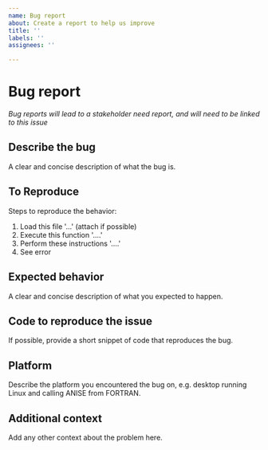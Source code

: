 ```yaml
---
name: Bug report
about: Create a report to help us improve
title: ''
labels: ''
assignees: ''

---
```


# Bug report
_Bug reports will lead to a stakeholder need report, and will need to be linked to this issue_

## Describe the bug
A clear and concise description of what the bug is.

## To Reproduce
Steps to reproduce the behavior:
1. Load this file '...' (attach if possible)
2. Execute this function '....'
3. Perform these instructions '....'
4. See error

## Expected behavior
A clear and concise description of what you expected to happen.

## Code to reproduce the issue
If possible, provide a short snippet of code that reproduces the bug.

## Platform
Describe the platform you encountered the bug on, e.g. desktop running Linux and calling ANISE from FORTRAN.

## Additional context
Add any other context about the problem here.

